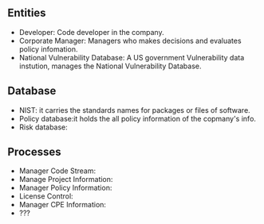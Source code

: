 ## Entities
* Developer: Code developer in the company.
* Corporate Manager: Managers who makes decisions and evaluates policy infomation. 
* National Vulnerability Database: A US government Vulnerability data instution, manages the National Vulnerability Database.

## Database
* NIST: it carries the standards names for packages or files of software.  
* Policy database:it holds the all policy information of the copmany's info. 
* Risk database:

## Processes
* Manager Code Stream:
* Manage Project Information:
* Manager Policy Information:
* License Control:
* Manager CPE Information:
* ???
